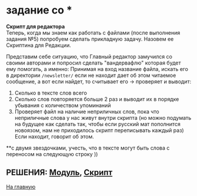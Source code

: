 # задание со *
**Скрипт для редактора**  
Теперь, когда мы знаем как работать с файлами (после выполнения задания №5)
попробуем сделать прикладную задачу. Назовем ее Cкриптина для Редакции.

Представим себе ситуацию, что Главный редактор замучился со своими авторами и попросил сделать "вандервафлю" которая будет ему помогать, а именно:
Принимая на вход название файла, искать его в директории ```/newsletter/``` если не находит дает об этом читаемое сообщение, а вот если найдет, то
считывает его -> проверяет и выводит:
1) Сколько в тексте слов всего
2) Сколько слов повторяется больше 2 раз и выводит их в порядке убывания с количеством упоминаний
3) Проверяет файл на наличие неприличных слов, пока что неприличные слова у нас живут внутри скрипта (но можно подумать на будущее как сделать так, чтобы если русский мат пополнится новоязом, нам не приходилось скрипт переписывать каждый раз)
Если находит, говорит об этом.

**с двумя звездочками, учесть, что в тексте могут быть слова с переносом на следующую строку ))

РЕШЕНИЯ: [Модуль](../Tools_Task_08.pm), [Скрипт](../Newsletter.pl)
---
[На главную](../README.md)